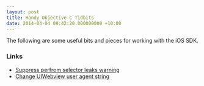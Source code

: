 ```yaml
---
layout: post
title: Handy Objective-C Tidbits
date: 2014-04-04 09:42:20.000000000 +10:00
---
```

The following are some useful bits and pieces for working with the iOS SDK.

### Links
-	[Suppress perfrom selector leaks warning](http://blog.shaydesdsgn.com/supress/)
-	[Change UIWebview user agent string](http://blog.shaydesdsgn.com/change-uiwebview-user-agent-string/)
